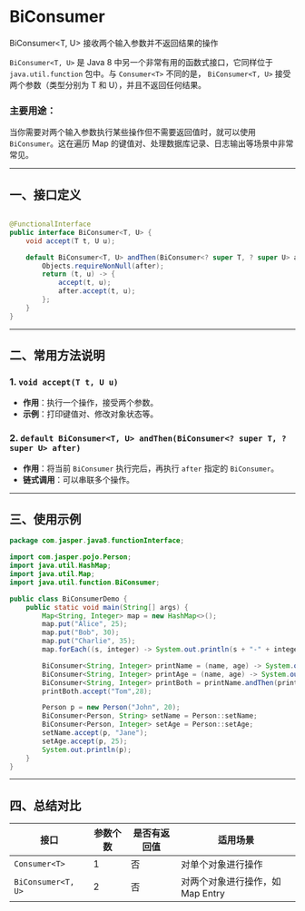 # BiConsumer

BiConsumer<T, U> 接收两个输入参数并不返回结果的操作

`BiConsumer<T, U>` 是 Java 8 中另一个非常有用的函数式接口，它同样位于 `java.util.function` 包中。与 `Consumer<T>` 不同的是，
`BiConsumer<T, U>` 接受两个参数（类型分别为 T 和 U），并且不返回任何结果。

### 主要用途：

当你需要对两个输入参数执行某些操作但不需要返回值时，就可以使用 `BiConsumer`。这在遍历 Map 的键值对、处理数据库记录、日志输出等场景中非常常见。

---

## 一、接口定义

```java

@FunctionalInterface
public interface BiConsumer<T, U> {
    void accept(T t, U u);

    default BiConsumer<T, U> andThen(BiConsumer<? super T, ? super U> after) {
        Objects.requireNonNull(after);
        return (t, u) -> {
            accept(t, u);
            after.accept(t, u);
        };
    }
}
```

---

## 二、常用方法说明

### 1. `void accept(T t, U u)`

- **作用**：执行一个操作，接受两个参数。
- **示例**：打印键值对、修改对象状态等。

### 2. `default BiConsumer<T, U> andThen(BiConsumer<? super T, ? super U> after)`

- **作用**：将当前 `BiConsumer` 执行完后，再执行 `after` 指定的 `BiConsumer`。
- **链式调用**：可以串联多个操作。

---

## 三、使用示例


```java
package com.jasper.java8.functionInterface;

import com.jasper.pojo.Person;
import java.util.HashMap;
import java.util.Map;
import java.util.function.BiConsumer;

public class BiConsumerDemo {
    public static void main(String[] args) {
        Map<String, Integer> map = new HashMap<>();
        map.put("Alice", 25);
        map.put("Bob", 30);
        map.put("Charlie", 35);
        map.forEach((s, integer) -> System.out.println(s + "-" + integer));

        BiConsumer<String, Integer> printName = (name, age) -> System.out.println("Name: " + name);
        BiConsumer<String, Integer> printAge = (name, age) -> System.out.println("Age: " + age);
        BiConsumer<String, Integer> printBoth = printName.andThen(printAge);
        printBoth.accept("Tom",28);

        Person p = new Person("John", 20);
        BiConsumer<Person, String> setName = Person::setName;
        BiConsumer<Person, Integer> setAge = Person::setAge;
        setName.accept(p, "Jane");
        setAge.accept(p, 25);
        System.out.println(p);
    }
}

```

---

## 四、总结对比

| 接口                 | 参数个数 | 是否有返回值 | 适用场景                  |
|--------------------|------|--------|-----------------------|
| `Consumer<T>`      | 1    | 否      | 对单个对象进行操作             |
| `BiConsumer<T, U>` | 2    | 否      | 对两个对象进行操作，如 Map Entry |
